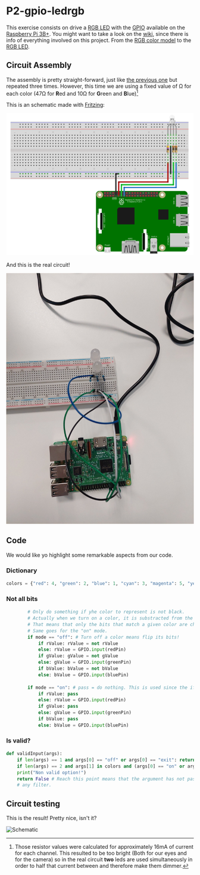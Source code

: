 # P2-gpio-ledrgb

This exercise consists on drive a [RGB LED](https://github.com/clases-julio/p2-gpio-ledrgb-dgarciac2021/wiki/RGB-LED) with the [GPIO](https://github.com/clases-julio/p1-introrpi-pwm-dgarciac2021/wiki/GPIO) available on the [Raspberry Pi 3B+](https://github.com/clases-julio/p1-introrpi-pwm-dgarciac2021/wiki/Raspberry-Pi#raspberry-pi-3b). You might want to take a look on the [wiki](https://github.com/clases-julio/p2-gpio-ledrgb-dgarciac2021/wiki), since there is info of everything involved on this project. From the [RGB color model](https://github.com/clases-julio/p2-gpio-ledrgb-dgarciac2021/wiki/RGB) to the [RGB LED](https://github.com/clases-julio/p2-gpio-ledrgb-dgarciac2021/wiki/RGB-LED).

## Circuit Assembly

The assembly is pretty straight-forward, just like [the previous one](https://github.com/clases-julio/p1-introrpi-pwm-dgarciac2021) but repeated three times. However, this time we are using a fixed value of Ω for each color (47Ω for **R**ed and 10Ω for **G**reen and **B**lue)[^1]

This is an schematic made with [Fritzing](https://fritzing.org/):

![Schematic](./.img/schematic.png)

And this is the real circuit!

![Aerial view](./.img/aerial-view.jpg)

## Code

We would like yo highlight some remarkable aspects from our code.

### Dictionary

```python
colors = {"red": 4, "green": 2, "blue": 1, "cyan": 3, "magenta": 5, "yellow": 6, "white": 7, "black": 0}
```

### Not all bits

```python
        # Only do something if yhe color to represent is not black.
        # Actually when we turn on a color, it is substracted from the previous one.
        # That means that only the bits that match a given color are changed.
        # Same goes for the "on" mode.
        if mode == "off": # Turn off a color means flip its bits!
            if rValue: rValue = not rValue
            else: rValue = GPIO.input(redPin)
            if gValue: gValue = not gValue
            else: gValue = GPIO.input(greenPin)
            if bValue: bValue = not bValue
            else: bValue = GPIO.input(bluePin)

        if mode == "on": # pass = do nothing. This is used since the if statment could not be empty.
            if rValue: pass 
            else: rValue = GPIO.input(redPin)
            if gValue: pass
            else: gValue = GPIO.input(greenPin)
            if bValue: pass
            else: bValue = GPIO.input(bluePin)
```

### Is valid?

```python
def validInput(args):
    if len(args) == 1 and args[0] == "off" or args[0] == "exit": return True
    if len(args) == 2 and args[1] in colors and (args[0] == "on" or args[0] == "off"): return True
    print("Non valid option!")
    return False # Reach this point means that the argument has not passed
    # any filter.
```

## Circuit testing

This is the result! Pretty nice, isn't it?

![Schematic](./.img/better-colors.gif)

[^1]: Those resistor values were calculated for approximately 16mA of current for each channel. This resulted to be too bright (Both for our eyes and for the camera) so in the real circuit **two** leds are used simultaneously in order to half that current between and therefore make them dimmer.
